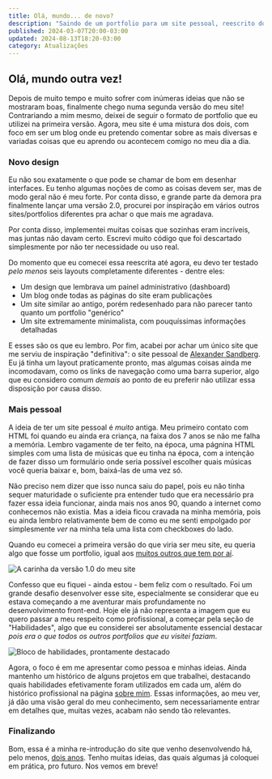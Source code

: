 ```yaml
---
title: Olá, mundo... de novo?
description: "Saindo de um portfolio para um site pessoal, reescrito do zero e sobre uma nova perspectiva."
published: 2024-03-07T20:00-03:00
updated: 2024-08-13T18:20-03:00
category: Atualizações
---
```


<script lang="ts">
    import Image from "$lib/components/Image.svelte";
</script>

## Olá, mundo outra vez!

Depois de muito tempo e muito sofrer com inúmeras ideias que não se mostraram boas, finalmente chego numa segunda versão do meu site! Contrariando a mim mesmo, deixei de seguir o formato de portfolio que eu utilizei na primeira versão. Agora, meu site é uma mistura dos dois, com foco em ser um blog onde eu pretendo comentar sobre as mais diversas e variadas coisas que eu aprendo ou acontecem comigo no meu dia a dia.

### Novo design

Eu não sou exatamente o que pode se chamar de bom em desenhar interfaces. Eu tenho algumas noções de como as coisas devem ser, mas de modo geral não é meu forte. Por conta disso, e grande parte da demora pra finalmente lançar uma versão 2.0, procurei por inspiração em vários outros sites/portfolios diferentes pra achar o que mais me agradava.

Por conta disso, implementei muitas coisas que sozinhas eram incríveis, mas juntas não davam certo. Escrevi muito código que foi descartado simplesmente por não ter necessidade ou uso real.

Do momento que eu comecei essa reescrita até agora, eu devo ter testado _pelo menos_ seis layouts completamente diferentes - dentre eles:

-   Um design que lembrava um painel administrativo (dashboard)
-   Um blog onde todas as páginas do site eram publicações
-   Um site similar ao antigo, porém redesenhado para não parecer tanto quanto um portfolio "genérico"
-   Um site extremamente minimalista, com pouquíssimas informações detalhadas

E esses são os que eu lembro. Por fim, acabei por achar um único site que me serviu de inspiração "definitiva": o site pessoal de <a href="https://alexandersandberg.com/" target="_blank">Alexander Sandberg</a>. Eu já tinha um layout praticamente pronto, mas algumas coisas ainda me incomodavam, como os links de navegação como uma barra superior, algo que eu considero comum _demais_ ao ponto de eu preferir não utilizar essa disposição por causa disso.

### Mais pessoal

A ideia de ter um site pessoal é _muito_ antiga. Meu primeiro contato com HTML foi quando eu ainda era criança, na faixa dos 7 anos se não me falha a memória. Lembro vagamente de ter feito, na época, uma págnina HTML simples com uma lista de músicas que eu tinha na época, com a intenção de fazer disso um formulário onde seria possível escolher quais músicas você queria baixar e, bom, baixá-las de uma vez só.

Não preciso nem dizer que isso nunca saiu do papel, pois eu não tinha sequer maturidade o suficiente pra entender tudo que era necessário pra fazer essa ideia funcionar, ainda mais nos anos 90, quando a internet como conhecemos não existia. Mas a ideia ficou cravada na minha memória, pois eu ainda lembro relativamente bem de como eu me senti empolgado por simplesmente _ver_ na minha tela uma lista com checkboxes do lado.

Quando eu comecei a primeira versão do que viria ser meu site, eu queria algo que fosse um portfolio, igual aos <a href="https://github.com/emmabostian/developer-portfolios" target="_blank">muitos outros que tem por aí</a>.

<Image 
src="/images/posts/ola-mundo/site-v1.webp"
alt="A carinha da versão 1.0 do meu site"
/>

Confesso que eu fiquei - ainda estou - bem feliz com o resultado. Foi um grande desafio desenvolver esse site, especialmente se considerar que eu estava começando a me aventurar mais profundamente no desenvolvimento front-end. Hoje ele já não representa a imagem que eu quero passar a meu respeito como profissional, a começar pela seção de "Habilidades", algo que eu considerei ser absolutamente essencial destacar _pois era o que todos os outros portfolios que eu visitei faziam_.

<Image
src="/images/posts/ola-mundo/habilidades.webp"
alt="Bloco de habilidades, prontamente destacado"
 />

Agora, o foco é em me apresentar como pessoa e minhas ideias. Ainda mantenho um histórico de alguns projetos em que trabalhei, destacando quais habilidades efetivamente foram utilizados em cada um, além do histórico profissional na página <a href="/pages/sobre">sobre mim</a>. Essas informações, ao meu ver, já dão uma visão geral do meu conhecimento, sem necessariamente entrar em detalhes que, muitas vezes, acabam não sendo tão relevantes.

### Finalizando

Bom, essa é a minha re-introdução do site que venho desenvolvendo há, pelo menos, <a href="https://github.com/RenanLazarotto/rlazarotto/commit/9d53b4522b323b1ec14303b70bd6e3bcb6f906fe" target="_blank">dois anos</a>. Tenho muitas ideias, das quais algumas já coloquei em prática, pro futuro. Nos vemos em breve!
